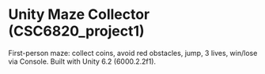 # Unity Maze Collector (CSC6820_project1)
First-person maze: collect coins, avoid red obstacles, jump, 3 lives, win/lose via Console. Built with Unity 6.2 (6000.2.2f1).
